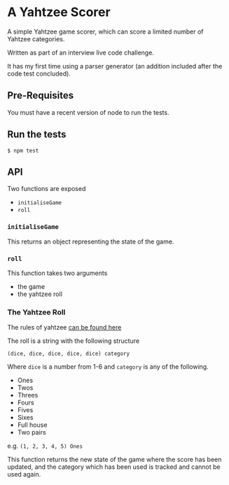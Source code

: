 # A Yahtzee Scorer

A simple Yahtzee game scorer, which can score a limited number of Yahtzee categories.

Written as part of an interview live code challenge.

It has my first time using a parser generator (an addition included after the code test concluded).

## Pre-Requisites
You must have a recent version of node to run the tests.

## Run the tests

`$ npm test`

## API

Two functions are exposed

- `initialiseGame`
- `roll`

### `initialiseGame`

This returns an object representing the state of the game.

### `roll`

This function takes two arguments
- the game
- the yahtzee roll

### The Yahtzee Roll

The rules of yahtzee [can be found here](https://en.wikipedia.org/wiki/Yahtzee)

The roll is a string with the following structure

`(dice, dice, dice, dice, dice) category`

Where `dice` is a number from 1-6 and `category` is any of the following.

- Ones
- Twos
- Threes
- Fours
- Fives
- Sixes
- Full house
- Two pairs

e.g. `(1, 2, 3, 4, 5) Ones`

This function returns the new state of the game where the score has been updated, and the 
category which has been used is tracked and cannot be used again.
